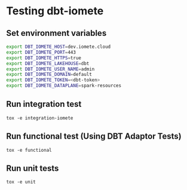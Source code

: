 # Testing dbt-iomete


## Set environment variables
```bash
export DBT_IOMETE_HOST=dev.iomete.cloud
export DBT_IOMETE_PORT=443
export DBT_IOMETE_HTTPS=true
export DBT_IOMETE_LAKEHOUSE=dbt
export DBT_IOMETE_USER_NAME=admin
export DBT_IOMETE_DOMAIN=default
export DBT_IOMETE_TOKEN=<dbt-token>
export DBT_IOMETE_DATAPLANE=spark-resources
```

## Run integration test

```shell
tox -e integration-iomete
```

## Run functional test (Using DBT Adaptor Tests)

```shell
tox -e functional
```

## Run unit tests
```shell
tox -e unit
```